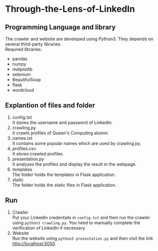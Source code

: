 # Through-the-Lens-of-LinkedIn
## Programming Language and library
The crawler and website are developed using Python3. They depends on several third-party libraries.<br/>
Required libraries:
* pandas 
* numpy
* matplotlib
* selenium
* BeautifulSoup
* flask
* wordcloud
## Explantion of files and folder
1) config.txt<br/>
It stores the username and password of LinkedIn.
2) crawling.py<br/>
It crawls profiles of Queen's Computing alumni.
3) names.txt<br/>
It contains some popular names which are used by crawling.py.
4) profiles.csv<br/>
It stores crawled profiles.
5) presentation.py<br/>
It analyzes the profiles and display the result in the webpage.
6) templates<br/>
The folder holds the templates in Flask application.
7) static<br/>
The folder holds the static files in Flask application.
## Run
1) Crawler<br/>
Put your LinkedIn credentials in `config.txt` and then run the crawler using `python3 crawling.py`. You need to manually complete the verification of LinkedIn if necessary.
2) Website<br/>
Run the website using `python3 presentation.py` and then visit the link [http://localhost:5050](http://localhost:5050).
